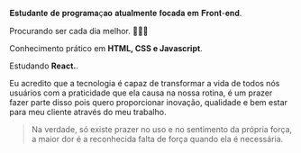𝐄𝐬𝐭𝐮𝐝𝐚𝐧𝐭𝐞 𝐝𝐞 𝐩𝐫𝐨𝐠𝐫𝐚𝐦𝐚ç𝐚𝐨 𝐚𝐭𝐮𝐚𝐥𝐦𝐞𝐧𝐭𝐞 𝐟𝐨𝐜𝐚𝐝𝐚 𝐞𝐦 𝐅𝐫𝐨𝐧𝐭-𝐞𝐧𝐝.

Procurando ser cada dia melhor. 🤟🏻💟

Conhecimento prático em <strong>HTML, CSS e Javascript</strong>.

Estudando <strong>React.</strong>.

Eu acredito que a tecnologia é capaz de transformar a vida de todos nós usuários com a praticidade que ela causa na nossa rotina, é um prazer fazer parte disso pois quero proporcionar inovação, qualidade e bem estar para meu cliente através do meu trabalho.
    
> Na verdade, só existe prazer no uso e no sentimento da própria força, a maior dor é a reconhecida falta de força quando ela é necessária.
